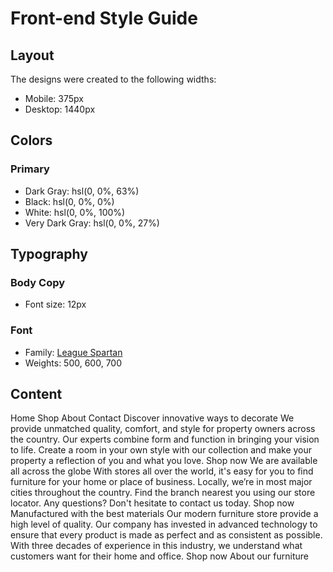# Front-end Style Guide

## Layout

The designs were created to the following widths:

-   Mobile: 375px
-   Desktop: 1440px

## Colors

### Primary

-   Dark Gray: hsl(0, 0%, 63%)
-   Black: hsl(0, 0%, 0%)
-   White: hsl(0, 0%, 100%)
-   Very Dark Gray: hsl(0, 0%, 27%)

## Typography

### Body Copy

-   Font size: 12px

### Font

-   Family: [League Spartan](https://fonts.google.com/specimen/League+Spartan)
-   Weights: 500, 600, 700

## Content

Home Shop About Contact Discover innovative ways to decorate We provide unmatched quality, comfort, and style
for property owners across the country. Our experts combine form and function in bringing your vision to life.
Create a room in your own style with our collection and make your property a reflection of you and what you
love. Shop now We are available all across the globe With stores all over the world, it's easy for you to find
furniture for your home or place of business. Locally, we’re in most major cities throughout the country. Find
the branch nearest you using our store locator. Any questions? Don't hesitate to contact us today. Shop now
Manufactured with the best materials Our modern furniture store provide a high level of quality. Our company has
invested in advanced technology to ensure that every product is made as perfect and as consistent as possible.
With three decades of experience in this industry, we understand what customers want for their home and office.
Shop now About our furniture
